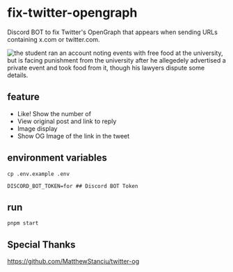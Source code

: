 # fix-twitter-opengraph

Discord BOT to fix Twitter's OpenGraph that appears when sending URLs containing x.com or twitter.com.

![the student ran an account noting events with free food at the university, but is facing punishment from the university after he allegedely advertised a private event and took food from it, though his lawyers dispute some details.](https://github.com/yutakobayashidev/fix-twitter-opengraph/assets/91340399/e5710e1e-add6-42b5-9be1-341a4154e34a)

## feature

- Like! Show the number of
- View original post and link to reply
- Image display
- Show OG Image of the link in the tweet

## environment variables

```
cp .env.example .env
```

```
DISCORD_BOT_TOKEN=for ## Discord BOT Token
```

## run

```
pnpm start
```

## Special Thanks

https://github.com/MatthewStanciu/twitter-og
